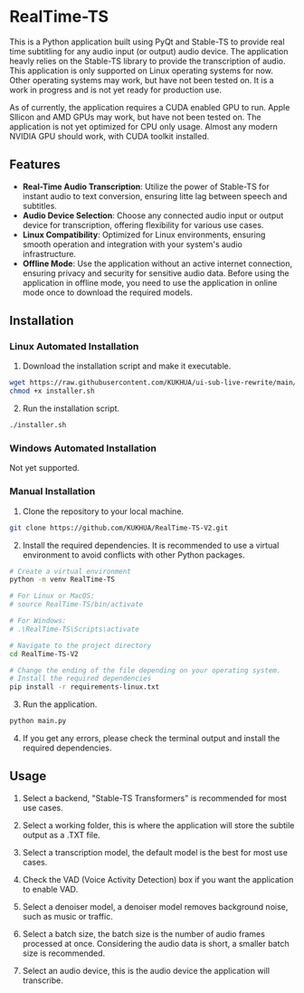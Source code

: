 # RealTime-TS
This is a Python application built using PyQt and Stable-TS to provide real time subtitling for any audio input (or output) audio device. The application heavly relies on the Stable-TS library to provide the transcription of audio. This application is only supported on Linux operating systems for now. Other operating systems may work, but have not been tested on. It is a work in progress and is not yet ready for production use.

As of currently, the application requires a CUDA enabled GPU to run. Apple Sllicon and AMD GPUs may work, but have not been tested on. The application is not yet optimized for CPU only usage. Almost any modern NVIDIA GPU should work, with CUDA toolkit installed. 

## Features

- **Real-Time Audio Transcription**: Utilize the power of Stable-TS for instant audio to text conversion, ensuring litte lag between speech and subtitles.
- **Audio Device Selection**: Choose any connected audio input or output device for transcription, offering flexibility for various use cases.
- **Linux Compatibility**: Optimized for Linux environments, ensuring smooth operation and integration with your system's audio infrastructure.
- **Offline Mode**: Use the application without an active internet connection, ensuring privacy and security for sensitive audio data. Before using the application in offline mode, you need to use the application in online mode once to download the required models.

## Installation

### Linux Automated Installation
1. Download the installation script and make it executable.
```bash
wget https://raw.githubusercontent.com/KUKHUA/ui-sub-live-rewrite/main/scripts/installer.sh
chmod +x installer.sh
```

2. Run the installation script.
```bash
./installer.sh
```

### Windows Automated Installation
Not yet supported.

### Manual Installation
1. Clone the repository to your local machine.
```bash
git clone https://github.com/KUKHUA/RealTime-TS-V2.git
```

2. Install the required dependencies. It is recommended to use a virtual environment to avoid conflicts with other Python packages.
```bash
# Create a virtual environment
python -m venv RealTime-TS

# For Linux or MacOS: 
# source RealTime-TS/bin/activate

# For Windows: 
# .\RealTime-TS\Scripts\activate

# Navigate to the project directory
cd RealTime-TS-V2

# Change the ending of the file depending on your operating system.
# Install the required dependencies
pip install -r requirements-linux.txt
```
3. Run the application.
```bash
python main.py
```

4. If you get any errors, please check the terminal output and install the required dependencies.

## Usage

1. Select a backend, "Stable-TS Transformers" is recommended for most use cases.

2. Select a working folder, this is where the application will store the subtile output as a .TXT file.

3. Select a transcription model, the default model is the best for most use cases.

4. Check the VAD (Voice Activity Detection) box if you want the application to enable VAD.

5. Select a denoiser model, a denoiser model removes background noise, such as music or traffic.

6. Select a batch size, the batch size is the number of audio frames processed at once. Considering the audio data is short, a smaller batch size is recommended.

7. Select an audio device, this is the audio device the application will transcribe.